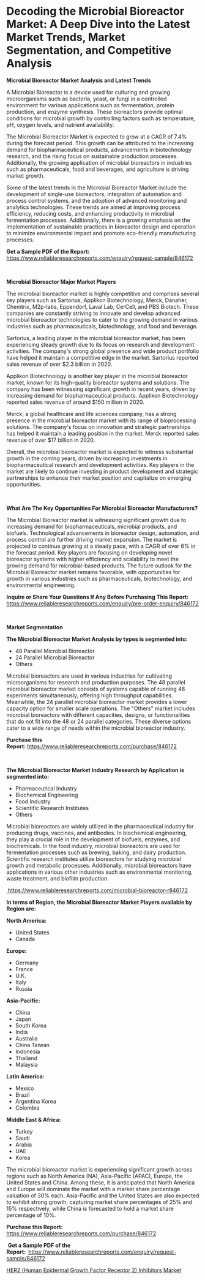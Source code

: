 <p><h1>Decoding the Microbial Bioreactor Market: A Deep Dive into the Latest Market Trends, Market Segmentation, and Competitive Analysis</h1></p><p><strong>Microbial Bioreactor Market Analysis and Latest Trends</strong></p>
<p><p>A Microbial Bioreactor is a device used for culturing and growing microorganisms such as bacteria, yeast, or fungi in a controlled environment for various applications such as fermentation, protein production, and enzyme synthesis. These bioreactors provide optimal conditions for microbial growth by controlling factors such as temperature, pH, oxygen levels, and nutrient availability.</p><p>The Microbial Bioreactor Market is expected to grow at a CAGR of 7.4% during the forecast period. This growth can be attributed to the increasing demand for biopharmaceutical products, advancements in biotechnology research, and the rising focus on sustainable production processes. Additionally, the growing application of microbial bioreactors in industries such as pharmaceuticals, food and beverages, and agriculture is driving market growth.</p><p>Some of the latest trends in the Microbial Bioreactor Market include the development of single-use bioreactors, integration of automation and process control systems, and the adoption of advanced monitoring and analytics technologies. These trends are aimed at improving process efficiency, reducing costs, and enhancing productivity in microbial fermentation processes. Additionally, there is a growing emphasis on the implementation of sustainable practices in bioreactor design and operation to minimize environmental impact and promote eco-friendly manufacturing processes.</p></p>
<p><strong>Get a Sample PDF of the Report:&nbsp;</strong> <a href="https://www.reliableresearchreports.com/enquiry/request-sample/846172">https://www.reliableresearchreports.com/enquiry/request-sample/846172</a></p>
<p>&nbsp;</p>
<p><strong>Microbial Bioreactor Major Market Players</strong></p>
<p><p>The microbial bioreactor market is highly competitive and comprises several key players such as Sartorius, Applikon Biotechnology, Merck, Danaher, Chemtrix, M2p-labs, Eppendorf, Laval Lab, CerCell, and PBS Biotech. These companies are constantly striving to innovate and develop advanced microbial bioreactor technologies to cater to the growing demand in various industries such as pharmaceuticals, biotechnology, and food and beverage.</p><p>Sartorius, a leading player in the microbial bioreactor market, has been experiencing steady growth due to its focus on research and development activities. The company's strong global presence and wide product portfolio have helped it maintain a competitive edge in the market. Sartorius reported sales revenue of over $2.3 billion in 2020.</p><p>Applikon Biotechnology is another key player in the microbial bioreactor market, known for its high-quality bioreactor systems and solutions. The company has been witnessing significant growth in recent years, driven by increasing demand for biopharmaceutical products. Applikon Biotechnology reported sales revenue of around $150 million in 2020.</p><p>Merck, a global healthcare and life sciences company, has a strong presence in the microbial bioreactor market with its range of bioprocessing solutions. The company's focus on innovation and strategic partnerships has helped it maintain a leading position in the market. Merck reported sales revenue of over $17 billion in 2020.</p><p>Overall, the microbial bioreactor market is expected to witness substantial growth in the coming years, driven by increasing investments in biopharmaceutical research and development activities. Key players in the market are likely to continue investing in product development and strategic partnerships to enhance their market position and capitalize on emerging opportunities.</p></p>
<p>&nbsp;</p>
<p><strong>What Are The Key Opportunities For Microbial Bioreactor Manufacturers?</strong></p>
<p><p>The Microbial Bioreactor market is witnessing significant growth due to increasing demand for biopharmaceuticals, microbial products, and biofuels. Technological advancements in bioreactor design, automation, and process control are further driving market expansion. The market is projected to continue growing at a steady pace, with a CAGR of over 6% in the forecast period. Key players are focusing on developing novel bioreactor systems with higher efficiency and scalability to meet the growing demand for microbial-based products. The future outlook for the Microbial Bioreactor market remains favorable, with opportunities for growth in various industries such as pharmaceuticals, biotechnology, and environmental engineering.</p></p>
<p><strong>Inquire or Share Your Questions If Any Before Purchasing This Report:</strong> <a href="https://www.reliableresearchreports.com/enquiry/pre-order-enquiry/846172">https://www.reliableresearchreports.com/enquiry/pre-order-enquiry/846172</a></p>
<p>&nbsp;</p>
<p><strong>Market Segmentation</strong></p>
<p><strong>The Microbial Bioreactor Market Analysis by types is segmented into:</strong></p>
<p><ul><li>48 Parallel Microbial Bioreactor</li><li>24 Parallel Microbial Bioreactor</li><li>Others</li></ul></p>
<p><p>Microbial bioreactors are used in various industries for cultivating microorganisms for research and production purposes. The 48 parallel microbial bioreactor market consists of systems capable of running 48 experiments simultaneously, offering high throughput capabilities. Meanwhile, the 24 parallel microbial bioreactor market provides a lower capacity option for smaller scale operations. The "Others" market includes microbial bioreactors with different capacities, designs, or functionalities that do not fit into the 48 or 24 parallel categories. These diverse options cater to a wide range of needs within the microbial bioreactor industry.</p></p>
<p><strong>Purchase this Report:&nbsp;</strong><a href="https://www.reliableresearchreports.com/purchase/846172">https://www.reliableresearchreports.com/purchase/846172</a></p>
<p>&nbsp;</p>
<p><strong>The Microbial Bioreactor Market Industry Research by Application is segmented into:</strong></p>
<p><ul><li>Pharmaceutical Industry</li><li>Biochemical Engineering</li><li>Food Industry</li><li>Scientific Research Institutes</li><li>Others</li></ul></p>
<p><p>Microbial bioreactors are widely utilized in the pharmaceutical industry for producing drugs, vaccines, and antibodies. In biochemical engineering, they play a crucial role in the development of biofuels, enzymes, and biochemicals. In the food industry, microbial bioreactors are used for fermentation processes such as brewing, baking, and dairy production. Scientific research institutes utilize bioreactors for studying microbial growth and metabolic processes. Additionally, microbial bioreactors have applications in various other industries such as environmental monitoring, waste treatment, and biofilm production.</p></p>
<p><a href="https://www.reliableresearchreports.com/microbial-bioreactor-r846172">&nbsp;https://www.reliableresearchreports.com/microbial-bioreactor-r846172</a></p>
<p><strong>In terms of Region, the Microbial Bioreactor Market Players available by Region are:</strong></p>
<p>
    <p> <strong> North America: </strong>
        <ul>
            <li>United States</li>
            <li>Canada</li>
        </ul>
        </p> 
    <p> <strong> Europe: </strong>
        <ul>
            <li>Germany</li>
            <li>France</li>
            <li>U.K.</li>
            <li>Italy</li>
            <li>Russia</li>
        </ul>
        </p> 
    <p> <strong> Asia-Pacific: </strong>
        <ul>
            <li>China</li>
            <li>Japan</li>
            <li>South Korea</li>
            <li>India</li>
            <li>Australia</li>
            <li>China Taiwan</li>
            <li>Indonesia</li>
            <li>Thailand</li>
            <li>Malaysia</li>
        </ul>
        </p> 
    <p> <strong> Latin America: </strong>
        <ul>
            <li>Mexico</li>
            <li>Brazil</li>
            <li>Argentina Korea</li>
            <li>Colombia</li>
        </ul>
        </p> 
    <p> <strong> Middle East & Africa: </strong>
        <ul>
            <li>Turkey</li>
            <li>Saudi</li>
            <li>Arabia</li>
            <li>UAE</li>
            <li>Korea</li>
        </ul>
    </p>
    </p>
<p><p>The microbial bioreactor market is experiencing significant growth across regions such as North America (NA), Asia-Pacific (APAC), Europe, the United States and China. Among these, it is anticipated that North America and Europe will dominate the market with a market share percentage valuation of 30% each. Asia-Pacific and the United States are also expected to exhibit strong growth, capturing market share percentages of 25% and 15% respectively, while China is forecasted to hold a market share percentage of 10%.</p></p>
<p><strong>Purchase this Report: </strong><a href="https://www.reliableresearchreports.com/purchase/846172">https://www.reliableresearchreports.com/purchase/846172</a></p>
<p>&nbsp;<strong>Get a Sample PDF of the Report:&nbsp;&nbsp;</strong><a href="https://www.reliableresearchreports.com/enquiry/request-sample/846172">https://www.reliableresearchreports.com/enquiry/request-sample/846172</a></p>
<p><strong></strong></p>
<p><p><a href="https://view.publitas.com/reportprime-1/global-her2-human-epidermal-growth-factor-receptor-2-inhibitors-market-focus-on-application-end-use-industry-type-equipment-and-region-analysis-and-forecast-2024-2031/">HER2 (Human Epidermal Growth Factor Receptor 2) Inhibitors Market</a></p></p>